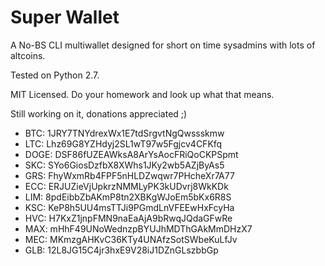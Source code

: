**Super Wallet**
===

A No-BS CLI multiwallet designed for short on time sysadmins with lots of altcoins.

Tested on Python 2.7.

MIT Licensed. Do your homework and look up what that means.

Still working on it, donations appreciated ;)

* BTC: 1JRY7TNYdrexWx1E7tdSrgvtNgQwssskmw
* LTC: Lhz69G8YZHdyj2SL1wT97w5Fgjcv4CFKfq
* DOGE: DSF86fUZEAWksA8ArYsAocFRiQoCKPSpmt
* SKC: SYo6GiosDzfbX8XWhs1JKy2wb5AZjByAs5
* GRS: FhyWxmRb4FPF5nHLDZwqwr7PHcheXr7A77
* ECC: ERJUZieVjUpkrzNMMLyPK3kUDvrj8WkKDk
* LIM: 8pdEibbZbAKmP8tn2XBKgWJoEm5bKx6R8S
* KSC: KeP8h5UU4msTTJi9PGmdLnVFEEwHxFcyHa
* HVC: H7KxZ1jnpFMN9naEaAjA9bRwqJQdaGFwRe
* MAX: mHhF49UNoWednzpBYUJhMDThGAkMmDHzX7
* MEC: MKmzgAHKvC36KTy4UNAfzSotSWbeKuLfJv
* GLB: 12L8JG15C4jr3hxE9V28iJ1DZnGLszbbGp
